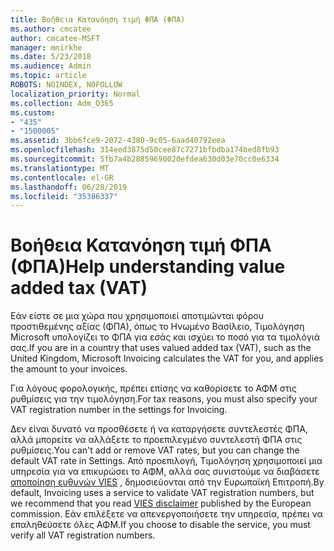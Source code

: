 ```yaml
---
title: Βοήθεια Κατανόηση τιμή ΦΠΑ (ΦΠΑ)
ms.author: cmcatee
author: cmcatee-MSFT
manager: mnirkhe
ms.date: 5/23/2018
ms.audience: Admin
ms.topic: article
ROBOTS: NOINDEX, NOFOLLOW
localization_priority: Normal
ms.collection: Adm_O365
ms.custom:
- "435"
- "1500005"
ms.assetid: 3bb6fce9-2072-4380-9c05-6aad40792eea
ms.openlocfilehash: 314eed3875d50cee87c7271bfbdba174bed8fb93
ms.sourcegitcommit: 5fb7a4b28859690020efdea630d03e70cc0e6334
ms.translationtype: MT
ms.contentlocale: el-GR
ms.lasthandoff: 06/28/2019
ms.locfileid: "35386337"
---
```

# <a name="help-understanding-value-added-tax-vat"></a><span data-ttu-id="cc757-102">Βοήθεια Κατανόηση τιμή ΦΠΑ (ΦΠΑ)</span><span class="sxs-lookup"><span data-stu-id="cc757-102">Help understanding value added tax (VAT)</span></span>

<span data-ttu-id="cc757-103">Εάν είστε σε μια χώρα που χρησιμοποιεί αποτιμώνται φόρου προστιθεμένης αξίας (ΦΠΑ), όπως το Ηνωμένο Βασίλειο, Τιμολόγηση Microsoft υπολογίζει το ΦΠΑ για εσάς και ισχύει το ποσό για τα τιμολόγιά σας.</span><span class="sxs-lookup"><span data-stu-id="cc757-103">If you are in a country that uses valued added tax (VAT), such as the United Kingdom, Microsoft Invoicing calculates the VAT for you, and applies the amount to your invoices.</span></span>
  
<span data-ttu-id="cc757-104">Για λόγους φορολογικής, πρέπει επίσης να καθορίσετε το ΑΦΜ στις ρυθμίσεις για την τιμολόγηση.</span><span class="sxs-lookup"><span data-stu-id="cc757-104">For tax reasons, you must also specify your VAT registration number in the settings for Invoicing.</span></span>
  
<span data-ttu-id="cc757-105">Δεν είναι δυνατό να προσθέσετε ή να καταργήσετε συντελεστές ΦΠΑ, αλλά μπορείτε να αλλάξετε το προεπιλεγμένο συντελεστή ΦΠΑ στις ρυθμίσεις.</span><span class="sxs-lookup"><span data-stu-id="cc757-105">You can't add or remove VAT rates, but you can change the default VAT rate in Settings.</span></span> <span data-ttu-id="cc757-106">Από προεπιλογή, Τιμολόγηση χρησιμοποιεί μια υπηρεσία για να επικυρώσει το ΑΦΜ, αλλά σας συνιστούμε να διαβάσετε [αποποίηση ευθυνών VIES](https://go.microsoft.com/fwlink/?LinkID=841741) , δημοσιεύονται από την Ευρωπαϊκή Επιτροπή.</span><span class="sxs-lookup"><span data-stu-id="cc757-106">By default, Invoicing uses a service to validate VAT registration numbers, but we recommend that you read [VIES disclaimer](https://go.microsoft.com/fwlink/?LinkID=841741) published by the European commission.</span></span> <span data-ttu-id="cc757-107">Εάν επιλέξετε να απενεργοποιήσετε την υπηρεσία, πρέπει να επαληθεύσετε όλες ΑΦΜ.</span><span class="sxs-lookup"><span data-stu-id="cc757-107">If you choose to disable the service, you must verify all VAT registration numbers.</span></span>
  